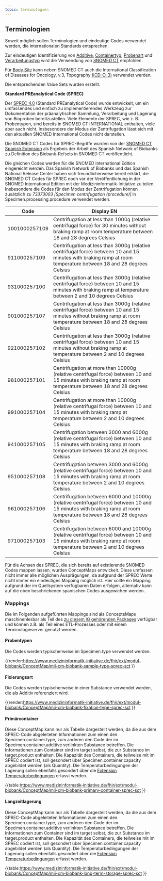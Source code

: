 ```yaml
---
topic: terminologien
---
```


## Terminologien


Soweit möglich sollen Terminologien und eindeutige Codes verwendet werden, die internationalen Standards entsprechen.

 Zur eindeutigen Identifizierung von [Additive](https://www.medizininformatik-initiative.de/fhir/ext/modul-biobank/ValueSet/additive ), [Containertyp](https://www.medizininformatik-initiative.de/fhir/ext/modul-biobank/ValueSet/containertyp), [Probenart](https://www.medizininformatik-initiative.de/fhir/ext/modul-biobank/ValueSet/probenart) und [Verarbeitungstyp](https://www.medizininformatik-initiative.de/fhir/ext/modul-biobank/ValueSet/sct-lab-procedure) wird die Verwendung von [SNOMED CT](https://www.snomed.org/) empfohlen. 

Für [Body Site](https://www.medizininformatik-initiative.de/fhir/ext/modul-biobank/ValueSet/sct-body-structures)
 kann neben SNOMED CT auch die International Classification of Diseases for Oncology, v.3, Topography [(ICD-O-3)](https://terminology.hl7.org/2.1.0/CodeSystem-icd-o-3.html) verwendet werden.

Die entsprechenden Value Sets wurden erstellt.

**Standard PREanalytical Code (SPREC)**

Der [SPREC 4.0](https://www.researchgate.net/publication/383061419_Standard_PREanalytical_Code_Version_40) (Standard PREanalytical Code) wurde entwickelt, um ein umfassendes und einfach zu implementierendes Werkzeug zur Dokumentation der präanalytischen Sammlung, Verarbeitung und Lagerung von Bioproben bereitzustellen.
Viele Elemente der SPREC, wie z. B. Probentypen, sind bereits in SNOMED CT INTERNATIONAL enthalten, viele aber auch nicht. Insbesondere der Modus der Zentrifugation lässt sich mit den aktuellen SNOMED International Codes nicht darstellen.
 
Die SNOMED CT Codes für SPREC-Begriffe wurden von der [SNOMED CT Spanish Extension](https://webs.somsns.es/cnr/Visor_EE.htm) als Ergebnis der Arbeit des Spanish Network of Biobanks  zu Definition des Biobank-Refsets in SNOMED CT veröffentlicht.

Die gleichen Codes werden für die SNOMED International Edition eingereicht werden. 
Das Spanish Network of Biobanks  und das Spanish National Release Center haben sich freundlicherweise bereit erklärt, die SNOMED CT Codes für SPREC noch vor der Veröffentlichung in der SNOMED International Edition mit der Medizininformatik-Initiative zu teilen. Insbesondere die Codes für den Modus der Zentrifugation können zusätzlich zu _73373003 |Specimen centrifugation (procedure)|_ in Specimen.processing.procedure verwendet werden.
  
 |Code | Display EN|
|----------|-------------|
| 1001000257109 |  Centrifugation at less than 1000g (relative centrifugal force) for 30 minutes without braking ramp at room temperature between 18 and 28 degrees Celsius |
| 911000257109 |  Centrifugation at less than 3000g (relative centrifugal force) between 10 and 15 minutes with braking ramp at room temperature between 18 and 28 degrees Celsius |
| 931000257100 |  Centrifugation at less than 3000g (relative centrifugal force) between 10 and 15 minutes with braking ramp at temperature between 2 and 10 degrees Celsius|
| 901000257107 | Centrifugation at less than 3000g (relative centrifugal force) between 10 and 15 minutes without braking ramp at room temperature between 18 and 28 degrees Celsius |
| 921000257102 |  Centrifugation at less than 3000g (relative centrifugal force) between 10 and 15 minutes without braking ramp at temperature between 2 and 10 degrees Celsius |
| 981000257101 |  Centrifugation at more than 10000g (relative centrifugal force) between 10 and 15 minutes with braking ramp at room temperature between 18 and 28 degrees Celsius |
| 991000257104 |  Centrifugation at more than 10000g (relative centrifugal force) between 10 and 15 minutes with braking ramp at temperature between 2 and 10 degrees Celsius |
| 941000257105 |  Centrifugation between 3000 and 6000g (relative centrifugal force) between 10 and 15 minutes with braking ramp at room temperature between 18 and 28 degrees Celsius |
| 951000257108 |  Centrifugation between 3000 and 6000g (relative centrifugal force) between 10 and 15 minutes with braking ramp at room temperature between 2 and 10 degrees Celsius |
| 961000257106 | Centrifugation between 6000 and 10000g (relative centrifugal force) between 10 and 15 minutes with braking ramp at room temperature between 18 and 28 degrees Celsius |
| 971000257103 |  Centrifugation between 6000 and 10000g (relative centrifugal force) between 10 and 15 minutes with braking ramp at room temperature between 2 and 10 degrees Celsius |

Für die Achsen des SPREC, die sich bereits auf existierende SNOMED Codes mappen lassen, wurden ConceptMaps entwickelt. Diese umfassen nicht immer alle möglichen Ausprägungen, da aufgrund der SPREC Werte nicht immer ein eindeutiges Mapping möglich ist. Hier sollte ein Mapping aufgrund der im Quellsystem verfügbaren Daten erfolgen, alternativ kann auf die oben beschriebenen spanischen Codes ausgewichen werden.

### Mappings

Die im Folgenden aufgeführten Mappings sind als ConceptsMaps maschinenlesbar als Teil des [zu diesem IG gehörenden Packages](https://simplifier.net/MedizininformatikInitiative-ModulBiobank/~packages) verfügbar und können z.B. als Teil eines ETL-Prozesses oder mit einem Terminologieserver genutzt werden.

#### Probentypen

Die Codes werden typischerweise im Specimen.type verwendet werden.

{{render:https://www.medizininformatik-initiative.de/fhir/ext/modul-biobank/ConceptMap/mii-cm-biobank-sample-type-sprec-sct }}

#### Fixierungsart

Die Codes werden typischerweise in einer Substance verwendet werden, die als Additiv referenziert wird.

{{render:https://www.medizininformatik-initiative.de/fhir/ext/modul-biobank/ConceptMap/mii-cm-biobank-fixation-type-sprec-sct }}

#### Primärcontainer

Diese ConceptMap kann nur als Tabelle dargestellt werden, da die aus dem SPREC-Code abgeleiteten Informationen zum einen den Specimen.container.type, zum anderen den Code der im Specimen.container.additive verlinkten Substance betreffen. Die Informationen zum Container sind im target selbst, die zur Substance im target.product enthalten. Die Kapazität des Containers, die teilweise mit im SPREC codiert ist, soll gesondert über Specimen.container.capacity abgebildet werden (als Quantity). Die Temperaturbedingungen der Lagerung sollen ebenfalls gesondert über die [Extension Temperaturbedingungen](extensions) erfasst werden.

{{table:https://www.medizininformatik-initiative.de/fhir/ext/modul-biobank/ConceptMap/mii-cm-biobank-primary-container-sprec-sct }}

#### Langzeitlagerung

Diese ConceptMap kann nur als Tabelle dargestellt werden, da die aus dem SPREC-Code abgeleiteten Informationen zum einen den Specimen.container.type, zum anderen den Code der im Specimen.container.additive verlinkten Substance betreffen. Die Informationen zum Container sind im target selbst, die zur Substance im target.product enthalten. Die Kapazität des Containers, die teilweise mit im SPREC codiert ist, soll gesondert über Specimen.container.capacity abgebildet werden (als Quantity). Die Temperaturbedingungen der Lagerung sollen ebenfalls gesondert über die [Extension Temperaturbedingungen](extensions) erfasst werden.

{{table:https://www.medizininformatik-initiative.de/fhir/ext/modul-biobank/ConceptMap/mii-cm-biobank-long-term-storage-sprec-sct }}

